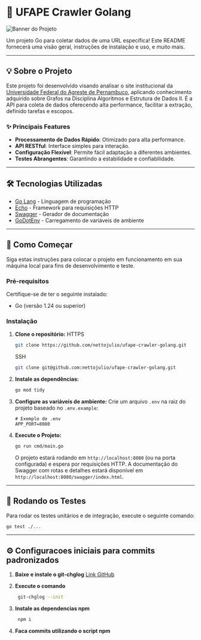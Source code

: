 # 🚀 UFAPE Crawler Golang

![Banner do Projeto](https://cdn.dribbble.com/userupload/42462891/file/original-2f612076f7073b798d9b17f647e8d0f2.gif)

Um projeto Go para coletar dados de uma URL específica! Este README fornecerá uma visão geral,
instruções de instalação e uso, e muito mais.

---

## 💡 Sobre o Projeto

Este projeto foi desenvolvido visando analisar o site institucional
da [Universidade Federal do Agreste de Pernambuco](https://ufape.edu.br/), aplicando conhecimento adquirido sobre Grafos
na Disciplina Algoritmos e Estrutura de Dados II. É a API para coleta de dados oferecendo alta performance, facilitar a extração, definido tarefas e escopos.

### ✨ Principais Features

* **Processamento de Dados Rápido**: Otimizado para alta performance.
* **API RESTful**: Interface simples para interação.
* **Configuração Flexível**: Permite fácil adaptação a diferentes ambientes.
* **Testes Abrangentes**: Garantindo a estabilidade e confiabilidade.

---

## 🛠️ Tecnologias Utilizadas

* [Go Lang](https://golang.org/) - Linguagem de programação
* [Echo](https://echo.labstack.com/) - Framework para requisições HTTP
* [Swagger](https://swagger.io/) - Gerador de documentação
* [GoDotEnv](https://github.com/joho/godotenv) - Carregamento de variáveis de ambiente

---

## 🛫 Como Começar

Siga estas instruções para colocar o projeto em funcionamento em sua máquina local para fins de desenvolvimento e teste.

### Pré-requisitos

Certifique-se de ter o seguinte instalado:

* Go (versão 1.24 ou superior)

### Instalação

1. **Clone o repositório:**
   HTTPS

   ```bash
   git clone https://github.com/nettojulio/ufape-crawler-golang.git
   ```

   SSH

   ```bash
   git clone git@github.com:nettojulio/ufape-crawler-golang.git
   ```

2. **Instale as dependências:**
   ```bash
   go mod tidy
   ```

3. **Configure as variáveis de ambiente:**
   Crie um arquivo `.env` na raiz do projeto baseado no `.env.example`:
   ```
   # Exemplo de .env
   APP_PORT=8080
   ```

4. **Execute o Projeto:**
   ```bash
   go run cmd/main.go
   ```
   O projeto estará rodando em `http://localhost:8080` (ou na porta configurada) e espera por requisições HTTP.
   A documentação do Swagger com rotas e detalhes estará disponível em `http://localhost:8080/swagger/index.html`.

---

## 🧪 Rodando os Testes

Para rodar os testes unitários e de integração, execute o seguinte comando:

```bash
go test ./...
```

---

## ⚙️ Configuracoes iniciais para commits padronizados

1. **Baixe e instale o git-chglog** [Link GitHub](https://github.com/git-chglog/git-chglog)
2. **Execute o comando**

   ```bash
    git-chglog --init
   ```

3. **Instale as dependencias npm**

   ```bash
    npm i
   ```

4. **Faca commits utilizando o script npm**
